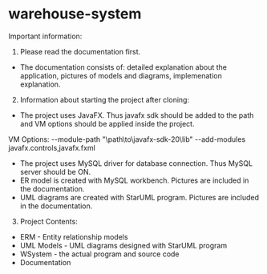 # warehouse-system
Important information:

1. Please read the documentation first.
- The documentation consists of: detailed explanation about the application, pictures of models and diagrams, implemenation explanation.

2. Information about starting the project after cloning:

- The project uses JavaFX. Thus javafx sdk should be added to the path and VM options should be applied inside the project.

VM Options: --module-path "\path\to\javafx-sdk-20\lib" --add-modules javafx.controls,javafx.fxml

- The project uses MySQL driver for database connection. Thus MySQL server should be ON.
- ER model is created with MySQL workbench. Pictures are included in the documentation.
- UML diagrams are created with StarUML program. Pictures are included in the documentation.

3. Project Contents: 
- ERM - Entity relationship models
- UML Models - UML diagrams designed with StarUML program
- WSystem - the actual program and source code
- Documentation


